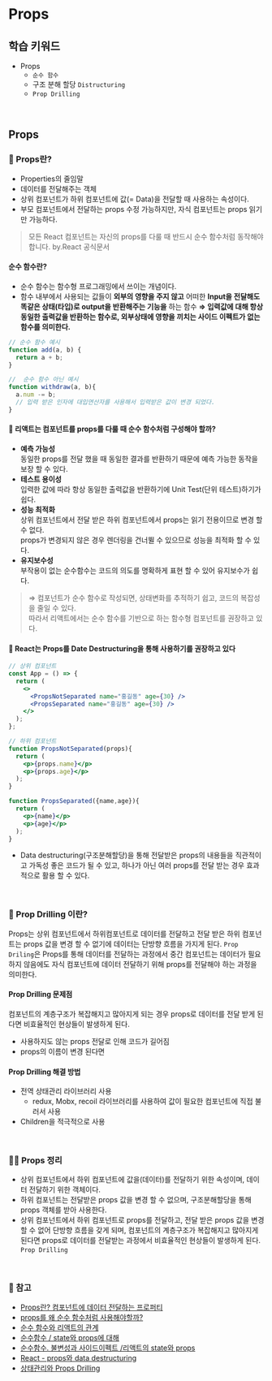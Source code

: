 # Props

## 학습 키워드

- Props
  - `순수 함수`
  - 구조 분해 할당 `Distructuring`
  - `Prop Drilling`

<br/>

## Props

### 📖 Props란?

- Properties의 줄임말
- 데이터를 전달해주는 객체
- 상위 컴포넌트가 하위 컴포넌트에 값(= Data)을 전달할 때 사용하는 속성이다.
- 부모 컴포넌트에서 전달하는 props 수정 가능하지만, 자식 컴포넌트는 props 읽기만 가능하다.

> 모든 React 컴포넌트는 자신의 props를 다룰 때 반드시 순수 함수처럼 동작해야 합니다. by.React 공식문서

#### 순수 함수란?

- 순수 함수는 함수형 프로그래밍에서 쓰이는 개념이다.
- 함수 내부에서 사용되는 값들이 __외부의 영향을 주지 않고__ 어떠한 __Input을 전달해도 똑같은 상태(타입)로 output을 반환해주는 기능을__ 하는 함수
__⇒ 입력값에 대해 항상 동일한 출력값을 반환하는 함수로, 외부상태에 영향을 끼치는 사이드 이펙트가 없는 함수를 의미한다.__

```javascript
// 순수 함수 예시 
function add(a, b) {
  return a + b;
}
```

```javascript
//  순수 함수 아닌 예시
function withdraw(a, b){
  a.num -= b;
  // 입력 받은 인자에 대입연산자를 사용해서 입력받은 값이 변경 되었다.
}
```

#### 🤖 리액트는 컴포넌트를 props를 다룰 때 순수 함수처럼 구성해야 할까?

- __예측 가능성__<br>
  동일한 props를 전달 했을 때 동일한 결과를 반환하기 때문에 예측 가능한 동작을 보장 할 수 있다.
- __테스트 용이성__<br>
  입력한 값에 따라 항상 동일한 출력값을 반환하기에 Unit Test(단위 테스트)하기가 쉽다.
- __성능 최적화__<br>
  상위 컴포넌트에서 전달 받은 하위 컴포넌트에서 props는 읽기 전용이므로 변경 할 수 없다.<br/>
  props가 변경되지 않은 경우 렌더링을 건너뛸 수 있으므로 성능을 최적화 할 수 있다.
- __유지보수성__<br>
  부작용이 없는 순수함수는 코드의 의도를 명확하게 표현 할 수 있어 유지보수가 쉽다.

> ⇒ 컴포넌트가 순수 함수로 작성되면, 상태변화를 추적하기 쉽고, 코드의 복잡성을 줄일 수 있다.<br/>
따라서 리액트에서는 순수 함수를 기반으로 하는 함수형 컴포넌트를 권장하고 있다.

#### 🤖 React는 Props를 Date Destructuring을 통해 사용하기를 권장하고 있다

```jsx
// 상위 컴포넌트 
const App = () => {
  return (
    <>
      <PropsNotSeparated name="홍길동" age={30} />
      <PropsSeparated name="홍길동" age={30} />
    </>
  );
};

// 하위 컴포넌트 
function PropsNotSeparated(props){
  return (
    <p>{props.name}</p>
    <p>{props.age}</p>
  );
}

function PropsSeparated({name,age}){
  return (
    <p>{name}</p>
    <p>{age}</p>
  );
}
```

- Data destructuring(구조분해할당)을 통해 전달받은 props의 내용들을 직관적이고 가독성 좋은 코드가 될 수 있고, 하나가 아닌 여러 props를 전달 받는 경우 효과적으로 활용 할 수 있다.

<br/>

### 🤔 Prop Drilling 이란?

Props는 상위 컴포넌트에서 하위컴포넌트로 데이터를 전달하고 전달 받은 하위 컴포넌트는 props 값을 변경 할 수 없기에 데이터는 단방향 흐름을 가지게 된다. `Prop Driling`은 Props를 통해 데이터를 전달하는 과정에서 중간 컴포넌트는 데이터가 필요하지 않음에도 자식 컴포넌트에 데이터 전달하기 위해 props를 전달해야 하는 과정을 의미한다.

#### Prop Drilling 문제점

컴포넌트의 계층구조가 복잡해지고 많아지게 되는 경우 props로 데이터를 전달 받게 된다면 비효율적인 현상들이 발생하게 된다.

- 사용하지도 않는 props 전달로 인해 코드가 길어짐
- props의 이름이 변경 된다면

#### Prop Drilling 해결 방법

- 전역 상태관리 라이브러리 사용
  - redux, Mobx, recoil 라이브러리를 사용하여 값이 필요한 컴포넌트에 직접 불러서 사용
- Children을 적극적으로 사용

<br/>

### ✍🏻 Props 정리

- 상위 컴포넌트에서 하위 컴포넌트에 값을(데이터)를 전달하기 위한 속성이며, 데이터 전달하기 위한 객체이다.
- 하위 컴포넌트는 전달받은 props 값을 변경 할 수 없으며, 구조분해할당을 통해 props 객체를 받아 사용한다.
- 상위 컴포넌트에서 하위 컴포넌트로 props를 전달하고, 전달 받은 props 값을 변경 할 수 없어 단방향 흐름을 갖게 되며, 컴포넌트의 계층구조가 복잡해지고 많아지게 된다면 props로 데이터를 전달받는 과정에서 비효율적인 현상들이 발생하게 된다. `Prop Drilling`

<br/>

### 🔗 참고

- [Props란? 컴포넌트에 데이터 전달하는 프로퍼티](https://life-with-coding.tistory.com/509)
- [props를 왜 순수 함수처럼 사용해야할까?](https://tried.tistory.com/88)
- [순수 함수와 리액트의 관계](https://velog.io/@kcj_dev96/순수-함수와-리액트의-관계)
- [순수함수 / state와 props에 대해](https://junvelee.tistory.com/148)
- [순수함수. 불변성과 사이드이펙트 /리액트의 state와 props](https://jellajellaangela.tistory.com/79)
- [React - props와 data destructuring](https://velog.io/@hyeseong/React-props-data-destructuring)
- [상태관리와 Props Drilling](https://velog.io/@ahsy92/기술면접-상태관리와-Props-Drilling)
